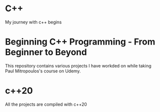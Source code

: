 # C++
 My journey with c++ begins
 
# Beginning C++ Programming - From Beginner to Beyond
 This repository contains various projects I have workded on while taking Paul Mitropoulos's course on Udemy.
 
# c++20
 All the projects are compiled with c++20
 

